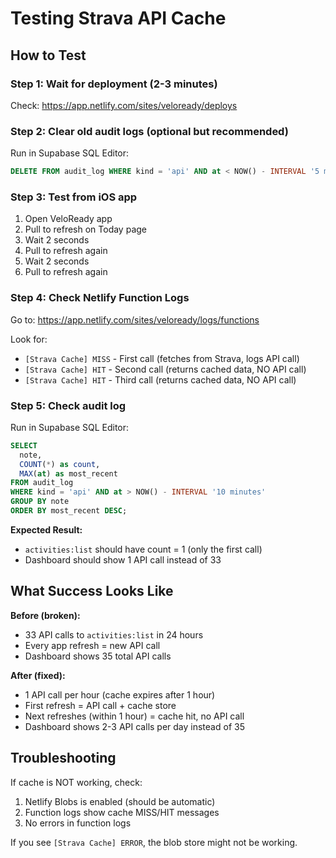 # Testing Strava API Cache

## How to Test

### Step 1: Wait for deployment (2-3 minutes)
Check: https://app.netlify.com/sites/veloready/deploys

### Step 2: Clear old audit logs (optional but recommended)
Run in Supabase SQL Editor:
```sql
DELETE FROM audit_log WHERE kind = 'api' AND at < NOW() - INTERVAL '5 minutes';
```

### Step 3: Test from iOS app
1. Open VeloReady app
2. Pull to refresh on Today page
3. Wait 2 seconds
4. Pull to refresh again
5. Wait 2 seconds  
6. Pull to refresh again

### Step 4: Check Netlify Function Logs
Go to: https://app.netlify.com/sites/veloready/logs/functions

Look for:
- `[Strava Cache] MISS` - First call (fetches from Strava, logs API call)
- `[Strava Cache] HIT` - Second call (returns cached data, NO API call)
- `[Strava Cache] HIT` - Third call (returns cached data, NO API call)

### Step 5: Check audit log
Run in Supabase SQL Editor:
```sql
SELECT 
  note,
  COUNT(*) as count,
  MAX(at) as most_recent
FROM audit_log 
WHERE kind = 'api' AND at > NOW() - INTERVAL '10 minutes'
GROUP BY note
ORDER BY most_recent DESC;
```

**Expected Result:**
- `activities:list` should have count = 1 (only the first call)
- Dashboard should show 1 API call instead of 33

## What Success Looks Like

**Before (broken):**
- 33 API calls to `activities:list` in 24 hours
- Every app refresh = new API call
- Dashboard shows 35 total API calls

**After (fixed):**
- 1 API call per hour (cache expires after 1 hour)
- First refresh = API call + cache store
- Next refreshes (within 1 hour) = cache hit, no API call
- Dashboard shows 2-3 API calls per day instead of 35

## Troubleshooting

If cache is NOT working, check:
1. Netlify Blobs is enabled (should be automatic)
2. Function logs show cache MISS/HIT messages
3. No errors in function logs

If you see `[Strava Cache] ERROR`, the blob store might not be working.
